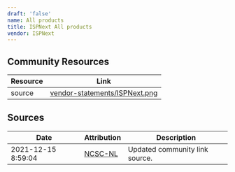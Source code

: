```yaml
---
draft: 'false'
name: All products
title: ISPNext All products
vendor: ISPNext
---
```



## Community Resources
| Resource | Link |
| --- | --- |
| source | [vendor-statements/ISPNext.png](vendor-statements/ISPNext.png) |


## Sources
| Date | Attribution | Description |
| --- | --- | --- |
| 2021-12-15 8:59:04 | [NCSC-NL](https://github.com/NCSC-NL/log4shell/blob/main/software/README.md) | Updated community link source.  |
